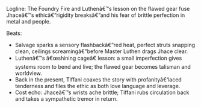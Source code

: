 ﻿---
series: 1
novella: 1
file: S1N1_CH02
type: chapter
pov: Jhace
setting: Salvage lane, then Foundry Fire memory
word_target_min: 1201
word_target_max: 2299
status: outline
---
Logline: The Foundry Fire and Luthenâ€™s lesson on the flawed gear fuse Jhaceâ€™s ethicâ€”rigidity breaksâ€”and his fear of brittle perfection in metal and people.

Beats:
- Salvage sparks a sensory flashbackâ€”red heat, perfect struts snapping clean, ceilings screamingâ€”before Master Luthen drags Jhace clear.
- Luthenâ€™s â€œshining cageâ€ lesson: a small imperfection gives systems room to bend and live; the flawed gear becomes talisman and worldview.
- Back in the present, Tiffani coaxes the story with profanityâ€‘laced tenderness and files the ethic as both love language and leverage.
- Cost echo: Jhaceâ€™s wrists ache brittle; Tiffani rubs circulation back and takes a sympathetic tremor in return.